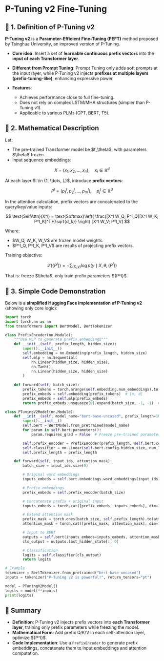 

# P-Tuning v2 Fine-Tuning

## 📖 1. Definition of P-Tuning v2

**P-Tuning v2** is a **Parameter-Efficient Fine-Tuning (PEFT)** method proposed by Tsinghua University, an improved version of P-Tuning.

* **Core idea**: Insert a set of **learnable continuous prefix vectors** into the **input of each Transformer layer**.
* **Different from Prompt Tuning**: Prompt Tuning only adds soft prompts at the input layer, while P-Tuning v2 injects **prefixes at multiple layers (prefix-tuning-like)**, enhancing expressive power.
* **Features**:

  * Achieves performance close to full fine-tuning.
  * Does not rely on complex LSTM/MHA structures (simpler than P-Tuning v1).
  * Applicable to various PLMs (GPT, BERT, T5).



## 📖 2. Mathematical Description

Let:

* The pre-trained Transformer model be \$f\_\theta\$, with parameters \$\theta\$ frozen.
* Input sequence embeddings:

$$
X = (x_1, x_2, \dots, x_n), \quad x_i \in \mathbb{R}^d
$$

At each layer \$l \in {1, \dots, L}\$, introduce **prefix vectors**:

$$
P^l = (p^l_1, p^l_2, \dots, p^l_m), \quad p^l_j \in \mathbb{R}^d
$$

In the attention calculation, prefix vectors are concatenated to the query/key/value inputs:

$$
\text{SelfAttn}(X^l) = \text{Softmax}\left( \frac{[X^l W_Q; P^l_Q][X^l W_K; P^l_K]^T}{\sqrt{d_k}} \right) [X^l W_V; P^l_V]
$$

Where:

* \$W\_Q, W\_K, W\_V\$ are frozen model weights.
* \$P^l\_Q, P^l\_K, P^l\_V\$ are results of projecting prefix vectors.

Training objective:

$$
\mathcal{L}(\{P^l\}) = - \sum_{(X, y)} \log p(y \mid X, \theta, \{P^l\})
$$

That is: freeze \$\theta\$, only train prefix parameters \${P^l}\$.



## 📖 3. Simple Code Demonstration

Below is a **simplified Hugging Face implementation of P-Tuning v2** (showing only core logic):

```python
import torch
import torch.nn as nn
from transformers import BertModel, BertTokenizer

class PrefixEncoder(nn.Module):
    """Use MLP to generate prefix embeddings"""
    def __init__(self, prefix_length, hidden_size):
        super().__init__()
        self.embedding = nn.Embedding(prefix_length, hidden_size)
        self.mlp = nn.Sequential(
            nn.Linear(hidden_size, hidden_size),
            nn.Tanh(),
            nn.Linear(hidden_size, hidden_size)
        )
    
    def forward(self, batch_size):
        prefix_tokens = torch.arange(self.embedding.num_embeddings).to(self.embedding.weight.device)
        prefix_embeds = self.embedding(prefix_tokens)  # [m, d]
        prefix_embeds = self.mlp(prefix_embeds)
        return prefix_embeds.unsqueeze(0).expand(batch_size, -1, -1)  # [B, m, d]

class PTuningV2Model(nn.Module):
    def __init__(self, model_name="bert-base-uncased", prefix_length=10, num_labels=2):
        super().__init__()
        self.bert = BertModel.from_pretrained(model_name)
        for param in self.bert.parameters():
            param.requires_grad = False  # Freeze pre-trained parameters

        self.prefix_encoder = PrefixEncoder(prefix_length, self.bert.config.hidden_size)
        self.classifier = nn.Linear(self.bert.config.hidden_size, num_labels)
        self.prefix_length = prefix_length

    def forward(self, input_ids, attention_mask):
        batch_size = input_ids.size(0)

        # Original word embeddings
        inputs_embeds = self.bert.embeddings.word_embeddings(input_ids)

        # Prefix embeddings
        prefix_embeds = self.prefix_encoder(batch_size)

        # Concatenate prefix + original input
        inputs_embeds = torch.cat([prefix_embeds, inputs_embeds], dim=1)

        # Extend attention mask
        prefix_mask = torch.ones(batch_size, self.prefix_length).to(attention_mask.device)
        attention_mask = torch.cat([prefix_mask, attention_mask], dim=1)

        # Input to BERT
        outputs = self.bert(inputs_embeds=inputs_embeds, attention_mask=attention_mask)
        cls_output = outputs.last_hidden_state[:, 0]

        # Classification
        logits = self.classifier(cls_output)
        return logits

# Example
tokenizer = BertTokenizer.from_pretrained("bert-base-uncased")
inputs = tokenizer("P-Tuning v2 is powerful!", return_tensors="pt")

model = PTuningV2Model()
logits = model(**inputs)
print(logits)
```



## 📖 Summary

* **Definition**: P-Tuning v2 injects prefix vectors into **each Transformer layer**, training only prefix parameters while freezing the model.
* **Mathematical Form**: Add prefix Q/K/V in each self-attention layer, optimize \${P^l}\$.
* **Code Implementation**: Use a `PrefixEncoder` to generate prefix embeddings, concatenate them to input embeddings and attention computation.


